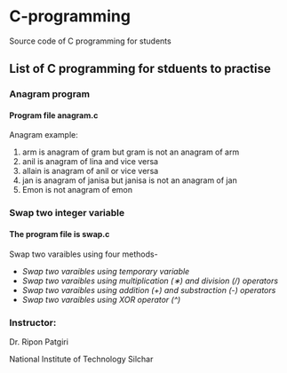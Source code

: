 # C-programming
Source code of C programming for students


## List of C programming for stduents to practise

### Anagram program 
#### Program file anagram.c

Anagram example: 
1. arm is anagram of gram but gram is not an anagram of arm
2. anil is anagram of lina and vice versa
3. allain is anagram of anil or vice versa
4. jan is anagram of janisa but janisa is not an anagram of jan
5. Emon is not anagram of emon

### Swap two integer variable
#### The program file is swap.c

Swap two varaibles using four methods-
* *Swap two varaibles using temporary variable*
* *Swap two varaibles using multiplication (&lowast;) and division (/) operators* 
* *Swap two varaibles using addition (+) and substraction (-) operators*
* *Swap two varaibles using XOR operator (^)*


### Instructor:

Dr. Ripon Patgiri

National Institute of Technology Silchar
